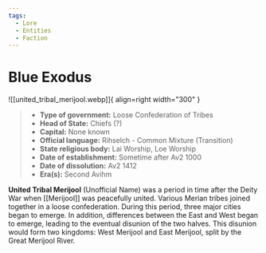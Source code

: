 ```yaml
---
tags:
  - Lore
  - Entities
  - Faction
---
```


# Blue Exodus

![[united_tribal_merijool.webp]]{ align=right width="300" }

> - **Type of government:** Loose Confederation of Tribes
> - **Head of State:** Chiefs (?)
> - **Capital:** None known
> - **Official language:** Rihselch - Common Mixture (Transition)
> - **State religious body:** Lai Worship, Loe Worship
> - **Date of establishment:** Sometime after Av2 1000
> - **Date of dissolution:** Av2 1412
> - **Era(s):** Second Avihm

**United Tribal Merijool** (Unofficial Name) was a period in time after the Deity War when [[Merijool]] was peacefully united. Various Merian tribes joined together in a loose confederation. During this period, three major cities began to emerge. In addition, differences between the East and West began to emerge, leading to the eventual disunion of the two halves. This disunion would form two kingdoms: West Merijool and East Merijool, split by the Great Merijool River.
